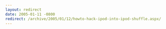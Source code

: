 ```yaml
---
layout: redirect
date: 2005-01-11 -0800
redirect: /archive/2005/01/12/howto-hack-ipod-into-ipod-shuffle.aspx/
---
```

